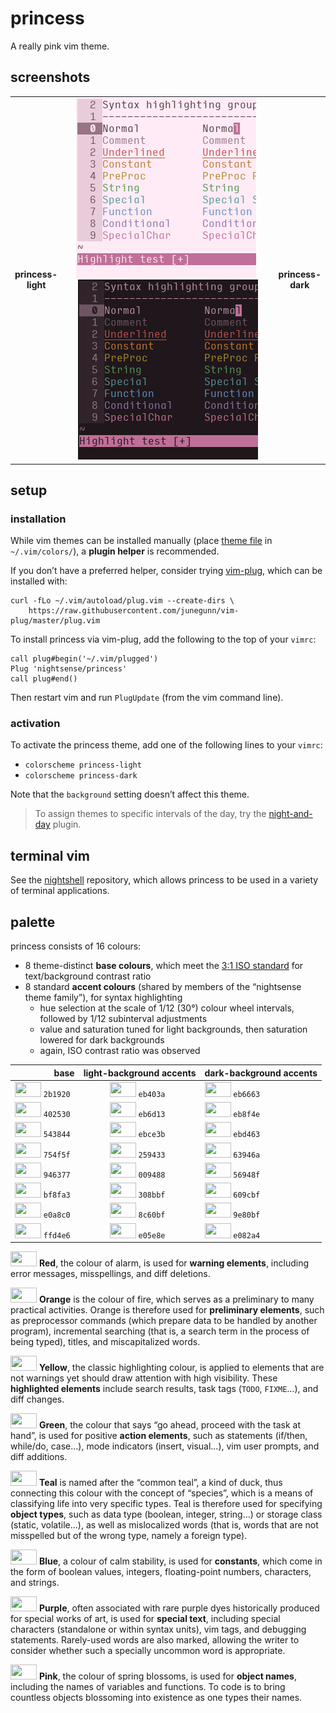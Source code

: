 <h1 id="princess">princess</h1>

<p>A really pink vim theme.</p>

<h2 id="screenshots">screenshots</h2>

<table>
<tr></tr><tr><td align="center"><strong>princess-<br />light</strong></td>
<td align="center"><img src="/img/screenshot-princess-light.png" alt="screenshot of the princess-light vim theme" width="288" /> <img src="/img/screenshot-princess-dark.png" alt="screenshot of the princess-dark vim theme" width="288" /></td>
<td align="center"><strong>princess-<br />dark</strong></td></tr>
</table>

<h2 id="setup">setup</h2>

<h3 id="installation">installation</h3>

<p>While vim themes can be installed manually (place <a href="https://github.com/nightsense/princess/tree/master/colors">theme file</a> in <code class="highlighter-rouge">~/.vim/colors/</code>), a <strong>plugin helper</strong> is recommended.</p>

<p>If you don’t have a preferred helper, consider trying <a href="https://github.com/junegunn/vim-plug">vim-plug</a>, which can be installed with:</p>

<div class="highlighter-rouge"><pre class="highlight"><code>curl -fLo ~/.vim/autoload/plug.vim --create-dirs \
    https://raw.githubusercontent.com/junegunn/vim-plug/master/plug.vim
</code></pre>
</div>

<p>To install princess via vim-plug, add the following to the top of your <code class="highlighter-rouge">vimrc</code>:</p>

<div class="highlighter-rouge"><pre class="highlight"><code>call plug#begin('~/.vim/plugged')
Plug 'nightsense/princess'
call plug#end()
</code></pre>
</div>

<p>Then restart vim and run <code class="highlighter-rouge">PlugUpdate</code> (from the vim command line).</p>

<h3 id="activation">activation</h3>

<p>To activate the princess theme, add one of the following lines to your <code class="highlighter-rouge">vimrc</code>:</p>

<ul>
  <li><code class="highlighter-rouge">colorscheme princess-light</code></li>
  <li><code class="highlighter-rouge">colorscheme princess-dark</code></li>
</ul>

<p>Note that the <code class="highlighter-rouge">background</code> setting doesn’t affect this theme.</p>

<blockquote>
  <p>To assign themes to specific intervals of the day, try the <a href="https://github.com/nightsense/night-and-day">night-and-day</a> plugin.</p>
</blockquote>

<h2 id="terminal-vim">terminal vim</h2>

<p>See the <a href="https://github.com/nightsense/nightshell">nightshell</a> repository, which allows princess to be used in a variety of terminal applications.</p>

<h2 id="palette">palette</h2>

<p>princess consists of 16 colours:</p>

<ul>
  <li>8 theme-distinct <strong>base colours</strong>, which meet the <a href="https://www.w3.org/TR/UNDERSTANDING-WCAG20/visual-audio-contrast-contrast.html#visual-audio-contrast-contrast-73-head">3:1 ISO standard</a> for text/background contrast ratio</li>
  <li>8 standard <strong>accent colours</strong> (shared by members of the “nightsense theme family”), for syntax highlighting
    <ul>
      <li>hue selection at the scale of 1/12 (30°) colour wheel intervals, followed by 1/12 subinterval adjustments</li>
      <li>value and saturation tuned for light backgrounds, then saturation lowered for dark backgrounds</li>
      <li>again, ISO contrast ratio was observed</li>
    </ul>
  </li>
</ul>

<table>
  <thead>
    <tr>
      <th style="text-align: right">base</th>
      <th style="text-align: center">light-background accents</th>
      <th style="text-align: left">dark-background accents</th>
    </tr>
  </thead>
  <tbody>
    <tr>
      <td style="text-align: right"><img src="http://www.colorhexa.com/2b1920.png" height="24" width="42" /> <code class="highlighter-rouge">2b1920</code> </td>
      <td style="text-align: center"><img src="http://www.colorhexa.com/eb403a.png" height="24" width="42" /> <code class="highlighter-rouge">eb403a</code> </td>
      <td style="text-align: left"><img src="http://www.colorhexa.com/eb6663.png" height="24" width="42" /> <code class="highlighter-rouge">eb6663</code></td>
    </tr>
    <tr>
      <td style="text-align: right"><img src="http://www.colorhexa.com/402530.png" height="24" width="42" /> <code class="highlighter-rouge">402530</code> </td>
      <td style="text-align: center"><img src="http://www.colorhexa.com/eb6d13.png" height="24" width="42" /> <code class="highlighter-rouge">eb6d13</code> </td>
      <td style="text-align: left"><img src="http://www.colorhexa.com/eb8f4e.png" height="24" width="42" /> <code class="highlighter-rouge">eb8f4e</code></td>
    </tr>
    <tr>
      <td style="text-align: right"><img src="http://www.colorhexa.com/543844.png" height="24" width="42" /> <code class="highlighter-rouge">543844</code> </td>
      <td style="text-align: center"><img src="http://www.colorhexa.com/ebce3b.png" height="24" width="42" /> <code class="highlighter-rouge">ebce3b</code> </td>
      <td style="text-align: left"><img src="http://www.colorhexa.com/ebd463.png" height="24" width="42" /> <code class="highlighter-rouge">ebd463</code></td>
    </tr>
    <tr>
      <td style="text-align: right"><img src="http://www.colorhexa.com/754f5f.png" height="24" width="42" /> <code class="highlighter-rouge">754f5f</code> </td>
      <td style="text-align: center"><img src="http://www.colorhexa.com/259433.png" height="24" width="42" /> <code class="highlighter-rouge">259433</code> </td>
      <td style="text-align: left"><img src="http://www.colorhexa.com/63946a.png" height="24" width="42" /> <code class="highlighter-rouge">63946a</code></td>
    </tr>
    <tr>
      <td style="text-align: right"><img src="http://www.colorhexa.com/946377.png" height="24" width="42" /> <code class="highlighter-rouge">946377</code> </td>
      <td style="text-align: center"><img src="http://www.colorhexa.com/009488.png" height="24" width="42" /> <code class="highlighter-rouge">009488</code> </td>
      <td style="text-align: left"><img src="http://www.colorhexa.com/56948f.png" height="24" width="42" /> <code class="highlighter-rouge">56948f</code></td>
    </tr>
    <tr>
      <td style="text-align: right"><img src="http://www.colorhexa.com/bf8fa3.png" height="24" width="42" /> <code class="highlighter-rouge">bf8fa3</code> </td>
      <td style="text-align: center"><img src="http://www.colorhexa.com/308bbf.png" height="24" width="42" /> <code class="highlighter-rouge">308bbf</code> </td>
      <td style="text-align: left"><img src="http://www.colorhexa.com/609cbf.png" height="24" width="42" /> <code class="highlighter-rouge">609cbf</code></td>
    </tr>
    <tr>
      <td style="text-align: right"><img src="http://www.colorhexa.com/e0a8c0.png" height="24" width="42" /> <code class="highlighter-rouge">e0a8c0</code> </td>
      <td style="text-align: center"><img src="http://www.colorhexa.com/8c60bf.png" height="24" width="42" /> <code class="highlighter-rouge">8c60bf</code> </td>
      <td style="text-align: left"><img src="http://www.colorhexa.com/9e80bf.png" height="24" width="42" /> <code class="highlighter-rouge">9e80bf</code></td>
    </tr>
    <tr>
      <td style="text-align: right"><img src="http://www.colorhexa.com/ffd4e6.png" height="24" width="42" /> <code class="highlighter-rouge">ffd4e6</code> </td>
      <td style="text-align: center"><img src="http://www.colorhexa.com/e05e8e.png" height="24" width="42" /> <code class="highlighter-rouge">e05e8e</code> </td>
      <td style="text-align: left"><img src="http://www.colorhexa.com/e082a4.png" height="24" width="42" /> <code class="highlighter-rouge">e082a4</code></td>
    </tr>
  </tbody>
</table>

<p><img src="http://www.colorhexa.com/eb403a.png" height="24" width="42" />
<strong>Red</strong>, the colour of alarm, is used for <strong>warning elements</strong>, including error messages, misspellings, and diff deletions.</p>

<p><img src="http://www.colorhexa.com/eb6d13.png" height="24" width="42" />
<strong>Orange</strong> is the colour of fire, which serves as a preliminary to many practical activities. Orange is therefore used for <strong>preliminary elements</strong>, such as preprocessor commands (which prepare data to be handled by another program), incremental searching (that is, a search term in the process of being typed), titles, and miscapitalized words.</p>

<p><img src="http://www.colorhexa.com/ebce3b.png" height="24" width="42" />
<strong>Yellow</strong>, the classic highlighting colour, is applied to elements that are not warnings yet should draw attention with high visibility. These <strong>highlighted elements</strong> include search results, task tags (<code class="highlighter-rouge">TODO</code>, <code class="highlighter-rouge">FIXME</code>…), and diff changes.</p>

<p><img src="http://www.colorhexa.com/259433.png" height="24" width="42" />
<strong>Green</strong>, the colour that says “go ahead, proceed with the task at hand”, is used for positive <strong>action elements</strong>, such as statements (if/then, while/do, case…), mode indicators (insert, visual…), vim user prompts, and diff additions.</p>

<p><img src="http://www.colorhexa.com/009488.png" height="24" width="42" />
<strong>Teal</strong> is named after the “common teal”, a kind of duck, thus connecting this colour with the concept of “species”, which is a means of classifying life into very specific types. Teal is therefore used for specifying <strong>object types</strong>, such as data type (boolean, integer, string…) or storage class (static, volatile…), as well as mislocalized words (that is, words that are not misspelled but of the wrong type, namely a foreign type).</p>

<p><img src="http://www.colorhexa.com/308bbf.png" height="24" width="42" />
<strong>Blue</strong>, a colour of calm stability, is used for <strong>constants</strong>, which come in the form of boolean values, integers, floating-point numbers, characters, and strings.</p>

<p><img src="http://www.colorhexa.com/8c60bf.png" height="24" width="42" />
<strong>Purple</strong>, often associated with rare purple dyes historically produced for special works of art, is used for <strong>special text</strong>, including special characters (standalone or within syntax units), vim tags, and debugging statements. Rarely-used words are also marked, allowing the writer to consider whether such a specially uncommon word is appropriate.</p>

<p><img src="http://www.colorhexa.com/e05e8e.png" height="24" width="42" />
<strong>Pink</strong>, the colour of spring blossoms, is used for <strong>object names</strong>, including the names of variables and functions. To code is to bring countless objects blossoming into existence as one types their names.</p>
